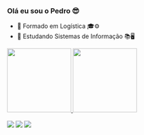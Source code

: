 ### Olá eu sou o Pedro 😎

- 🌲 Formado em Logística 🎓⚙️
- 🌱 Estudando Sistemas de Informação 📚🖥️

<div>
  <a href="https://github.com/PedroHenriqueMR">
  <img height="150em" src="https://github-readme-stats.vercel.app/api?username=PedroHenriqueMR&show_icons=true&theme=dark&include_all_commits=true&count_private=true"/>
  <img height="150em" src="https://github-readme-stats.vercel.app/api/top-langs/?username=PedroHenriqueMR&layout=compact&langs_count=16&theme=dark"/>
</div>

<br>
 <div>
                <a href="https://www.linkedin.com/in/pedro-henrique-4898861b0/" target= "blank"><img src="https://img.shields.io/badge/LinkedIn-0077B5?style=for-the-badge&logo=linkedin&logoColor=white"></a>
                <a href="https://www.instagram.com/p_h_m__/" target= "blank"><img src="https://img.shields.io/badge/Instagram-E4405F?style=for-the-badge&logo=instagram&logoColor=white"></a>
                <a href="https://Outlook.comPedropsn158@hotmail.com" target= "blank"><img src="https://img.shields.io/badge/Microsoft_Outlook-0078D4?style=for-the-badge&logo=microsoft-outlook&logoColor=white"></a>
</div>
</div>
